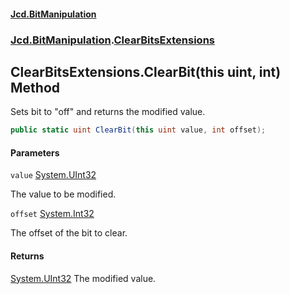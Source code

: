 #### [Jcd.BitManipulation](index.md 'index')
### [Jcd.BitManipulation](Jcd.BitManipulation.md 'Jcd.BitManipulation').[ClearBitsExtensions](Jcd.BitManipulation.ClearBitsExtensions.md 'Jcd.BitManipulation.ClearBitsExtensions')

## ClearBitsExtensions.ClearBit(this uint, int) Method

Sets bit to "off" and returns the modified value.

```csharp
public static uint ClearBit(this uint value, int offset);
```
#### Parameters

<a name='Jcd.BitManipulation.ClearBitsExtensions.ClearBit(thisuint,int).value'></a>

`value` [System.UInt32](https://docs.microsoft.com/en-us/dotnet/api/System.UInt32 'System.UInt32')

The value to be modified.

<a name='Jcd.BitManipulation.ClearBitsExtensions.ClearBit(thisuint,int).offset'></a>

`offset` [System.Int32](https://docs.microsoft.com/en-us/dotnet/api/System.Int32 'System.Int32')

The offset of the bit to clear.

#### Returns
[System.UInt32](https://docs.microsoft.com/en-us/dotnet/api/System.UInt32 'System.UInt32')
The modified value.